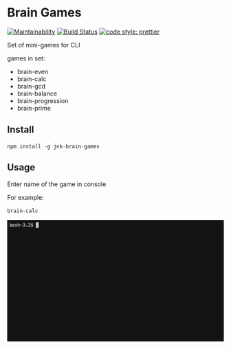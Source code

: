 # Brain Games

[![Maintainability](https://api.codeclimate.com/v1/badges/7133533ab242843c3cf5/maintainability)](https://codeclimate.com/github/jnk-hub/brain-games/maintainability)
[![Build Status](https://travis-ci.org/jnk-hub/brain-games.svg?branch=master)](https://travis-ci.org/jnk-hub/brain-games)
[![code style: prettier](https://img.shields.io/badge/code_style-prettier-ff69b4.svg?style=flat-square)](https://github.com/prettier/prettier)

Set of mini-games for CLI

games in set:

- brain-even
- brain-calc
- brain-gcd
- brain-balance
- brain-progression
- brain-prime

## Install

```
npm install -g jnk-brain-games
```

## Usage

Enter name of the game in console

For example:

```
brain-calc
```

![example](./demo.gif)
